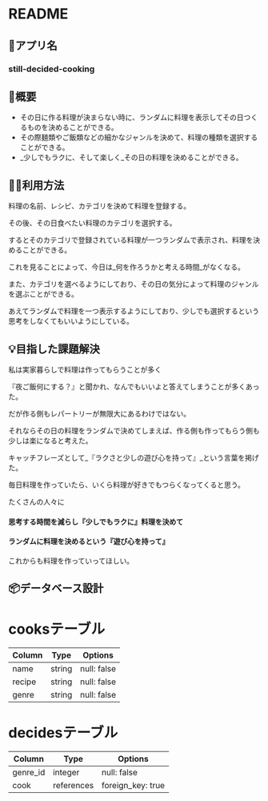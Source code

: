 # README

## 🍳アプリ名 
### still-decided-cooking

## 💬概要　
- その日に作る料理が決まらない時に、ランダムに料理を表示してその日つくるものを決めることができる。
- その際麺類やご飯類などの細かなジャンルを決めて、料理の種類を選択することができる。
- _少しでもラクに、そして楽しく_その日の料理を決めることができる。

## 👨‍💻利用方法
料理の名前、レシピ、カテゴリを決めて料理を登録する。

その後、その日食べたい料理のカテゴリを選択する。

するとそのカテゴリで登録されている料理が一つランダムで表示され、料理を決めることができる。

これを見ることによって、今日は_何を作ろうかと考える時間_がなくなる。

また、カテゴリを選べるようにしており、その日の気分によって料理のジャンルを選ぶことができる。

あえてランダムで料理を一つ表示するようにしており、少しでも選択するという思考をしなくてもいいようにしている。

## 💡目指した課題解決
私は実家暮らしで料理は作ってもらうことが多く

『夜ご飯何にする？』と聞かれ、なんでもいいよと答えてしまうことが多くあった。

だが作る側もレパートリーが無限大にあるわけではない。

それならその日の料理をランダムで決めてしまえば、作る側も作ってもらう側も少しは楽になると考えた。

キャッチフレーズとして_『ラクさと少しの遊び心を持って』_という言葉を掲げた。

毎日料理を作っていたら、いくら料理が好きでもつらくなってくると思う。


たくさんの人々に

#### 思考する時間を減らし『少しでもラクに』料理を決めて

#### ランダムに料理を決めるという『遊び心を持って』

これからも料理を作っていってほしい。








## 📦データベース設計

# cooksテーブル　
| Column             | Type       | Options                        |
| ------------------ | ---------- | ------------------------------ |
| name               | string     | null: false                    |
| recipe             | string     | null: false                    |
| genre              | string     | null: false                    |

# decidesテーブル　
| Column             | Type       | Options                        |
| ------------------ | ---------- | ------------------------------ |
| genre_id           | integer    | null: false                    |
| cook               | references | foreign_key: true              |
